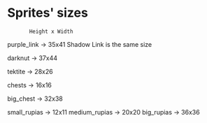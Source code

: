 # Sprites' sizes
           
           
           Height x Width
purple_link -> 35x41
Shadow Link is the same size

darknut -> 37x44

tektite -> 28x26

chests -> 16x16

big_chest -> 32x38

small_rupias -> 12x11
medium_rupias -> 20x20
big_rupias -> 36x36
